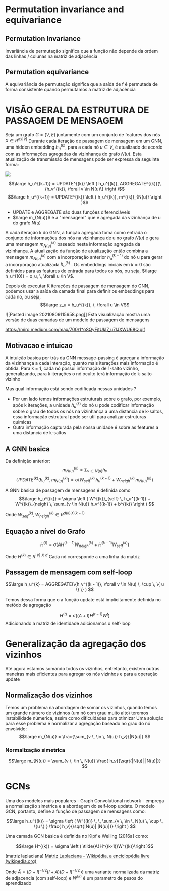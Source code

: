 # Permutation invariance and equivariance
## Permutation Invariance
Invariância de permutação significa que a função não depende da ordem das linhas / colunas na matriz de adjacência

## Permutation equivariance
  A equivariância de permutação significa que a saída de f é permutada de forma consistente quando permutamos a matriz de adjacência

# VISÃO GERAL DA ESTRUTURA DE PASSAGEM DE MENSAGEM
Seja um grafo $G = (V,E)$ juntamente com um conjunto de features dos nós $X \in R^{d x |V|}$ 
Durante cada iteração de passagem de mensagem em um GNN, uma hidden embedding $h_u^{(k)}$, para a cada nó $u \in V$, é atualizado de acordo com as informações agregadas da vizinhança do grafo $N(u)$. Esta atualização de transmissão de mensagens pode ser expressa da seguinte forma:

<img src="https://render.githubusercontent.com/render/math?math=\large h_u^{(k+1)} = UPDATE^{(k)} \left ( h_u^{(k)}, AGGREGATE^{(k)}(\{h_v^{(k)}, \forall v \in N(u)\} \right )">

$$\large h_u^{(k+1)} = UPDATE^{(k)} \left ( h_u^{(k)}, AGGREGATE^{(k)}(\{h_v^{(k)}, \forall v \in N(u)\} \right )$$
$$\large h_u^{(k+1)} = UPDATE^{(k)} \left ( h_u^{(k)}, m^{(k)}_{N(u)} \right )$$

* UPDATE e AGGREGATE são duas funções diferenciáveis
*  $\large m_{N(u)}$ é a "mensagem" que é agregada da vizinhança de u do grafo $N(u)$

A cada iteração k do GNN, a função agregada toma como entrada o conjunto de informações dos nós na vizinhança de u no grafo $N(u)$ e gera uma mensagem $m^{(k)}_{N(u)}$ baseado nesta informação agregada da vizinhança. A atualização da função de atualização então combina a  mensagem $m^{(k)}_{N(u)}$ com a incorporação anterior $h_u^{(k-1)}$ do nó u para gerar a incorporação atualizada $h_u^{(k)}$ . Os embeddings iniciais em $k = 0$ são definidos para as features de entrada para todos os nós, ou seja, $\large h_u^{(0)} = x_u, \, \forall u \in V$. 

Depois de executar K iterações de passagem de mensagem do GNN, podemos usar a saída da camada final para definir os embeddings para cada nó, ou seja,
$$\large z_u = h_u^{(k)}, \, \forall u \in V$$

![[Pasted image 20210809115658.png]]
Esta visualização mostra uma versão de duas camadas de um modelo de passagem de mensagens

https://miro.medium.com/max/700/1*oSQyFjtUkI7_u7lJXWU68Q.gif

## Motivacao e intuicao
A intuição basica por trás da GNN message-passing é agregar a informação da vizinhança a cada interação, quanto mais iterações mais informação é obtida.
Para k = 1, cada nó possui informação de 1-salto vizinho, generalizando, para k iterações o nó oculto terá informação de k-salto vizinho

Mas qual informação está sendo codificada nessas unidades ?
* Por um lado temos informações estruturais sobre o grafo, por exemplo, após k iterações, a unidade $h_u^{(k)}$ do nó u pode codificar informação sobre o grau de todos os nós na vizinhança a uma distancia de k-saltos, essa informação estrutural pode ser util para analizar estruturas quimicas
* Outra informação capturada pela nossa unidade é sobre as features a uma distancia de k-saltos

 ## A GNN basica
 Da definição anterior:
 $$ m^{(k)}_{N(u)}  = \sum_{v \in N(u)} h_v $$
 $$ UPDATE^{(k)} \left ( h_u^{(k)}, m^{(k)}_{N(u)} \right ) = \sigma \left ( W^{(k)}_{self} \, h_u^{(k-1)} + W^{(k)}_{neigh} \, m^{(k)}_{N(u)} \right )$$
 
 A GNN básica de passagem de mensagens é definida como  
 $$\large h_u^{(k)} = \sigma \left ( W^{(k)}_{self} \, h_u^{(k-1)} + W^{(k)}_{neigh} \, \sum_{v \in N(u)} h_v^{(k-1)} + b^{(k)} \right ) $$
 
 Onde $W^{(k)}_{self}, W^{(k)}_{neigh} \in R^{d(k) \, X \, (k-1)}$

## Equação a nível do Grafo
$$ H^{(t)} = \sigma \left ( AH^{(k-1)}W^{(k)}_{neigh} + H^{(k-1)}W^{(k)}_{self} \right )$$

Onde $H^{(k)} \in R^{|V| \,\, X \,\, d}$
Cada nó corresponde a uma linha da matriz
 ## Passagem de mensagem com self-loop
 
 $$\large h_u^{k} = AGGREGATE(\{h_v^{(k - 1)}, \forall v \in N(u) \, \cup \, \{ u \} \} ) $$
 
 Temos dessa forma que o a função update está implicitamente definida no metódo de agregação
 
 $$ H^{(t)} = \sigma \left ( (A+I) H^{(t-1)}W^{t} \right )$$
 Adicionando a matriz de identidade adicionamos o self-loop
 
# Generalização da agregação dos vizinhos
Até agora estamos somando todos os vizinhos, entretanto, existem outras maneiras mais eficientes para agregar os nós vizinhos e para a operação update

## Normalização dos vizinhos
Temos um problema na abordagem de somar os vizinhos, quando temos um grande número de vizinhos (um nó com grau muito alto) teremos instabilidade númerica, assim como dificuldades para otimizar
Uma solução para esse problema é normalizar a agregação baseado no grau do nó envolvido:
$$\large m_{N(u)} = \frac{\sum_{v \, \in \, N(u)} h_v}{|N(u)|} $$

### Normalização simetrica
$$\large m_{N(u)} = \sum_{v \, \in \, N(u)} \frac{ h_v}{\sqrt{|N(u)| |N(u)|}} $$

# GCNs
Uma dos modelos mais populares - Graph Convolutional network - emprega a normalização simetrica e a abordagem do self-loop update.  O modelo GCN, portanto, define a função de passagem de mensagens como:

$$\large h_u^{(k)} = \sigma \left ( W^{(k)} \,  \, \sum_{v \, \in \, N(u) \, \cup \, \{u \} } \frac{ h_v}{\sqrt{|N(u)| |N(u)|}}  \right ) $$

Uma camada GCN básica é definida no Kipf e Welling [2016a] como:

$$\large H^{(k)} = \sigma \left (  \tilde{A}H^{(k-1)}W^{(k)}\right )$$

(matriz laplaciana) [Matriz Laplaciana – Wikipédia, a enciclopédia livre (wikipedia.org)](https://pt.wikipedia.org/wiki/Matriz_Laplaciana)

Onde $\tilde{A} = (D+I)^{-1/2}(I+A)(D+I)^{-1/2}$ é uma variante normalizada da matriz de adjacencia (com self-loop) e $W^{(k)}$ é um parametro de pesos do aprendizado
